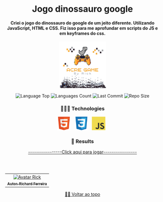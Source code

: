 <div align="center">
  
# Jogo dinossauro google
  
<h4>Criei o jogo do dinossauro do google de um jeito diferente. Utilizando JavaScript, HTML e CSS. Fiz isso para me aprofundar em scripts do JS e em keyframes do css.</h4>
  
<p align="center"><img  src="./img/logoAcreGame.png" width="30%" alt="imagem" >
  
<p>
<!-- Image Shields -->
<img  alt="Language Top"  src="https://img.shields.io/github/languages/top/RickFerreira/Jogo-Dinossauro-Google">
<img  alt="Languages Count"  src="https://img.shields.io/github/languages/count/RickFerreira/Jogo-Dinossauro-Google">
<img  alt="Last Commit"  src="https://img.shields.io/github/last-commit/RickFerreira/Jogo-Dinossauro-Google">
<img  alt="Repo Size"  src="https://img.shields.io/github/repo-size/RickFerreira/Jogo-Dinossauro-Google">
</a>
</p>

### 👨🏻‍💻 Technologies

<img src="https://raw.githubusercontent.com/devicons/devicon/master/icons/html5/html5-original.svg" alt="imagem" width="45"> &nbsp;
<img src="https://raw.githubusercontent.com/devicons/devicon/master/icons/css3/css3-original.svg" alt="imagem" width="45"> &nbsp;
<img src="https://raw.githubusercontent.com/devicons/devicon/master/icons/javascript/javascript-original.svg" alt="imagem" width="45"> &nbsp;

### 👻 Results

<a href="https://rickferreira.github.io/Jogo-Dinossauro-Google/">-----------------Click aqui para jogar-----------------</a>

<br><br>

<table>
  <tr>
    <td align="center">
      <a href="https://github.com/RickFerreira">
        <img src="https://avatars.githubusercontent.com/u/40415279?v=4" width="100px;" alt="Avatar Rick"/><br>
        <sub>
          <b>Autor: Richard Ferreira</b>
        </sub>
      </a>
    </td>
  </tr>
</table>

[☝🏽 Voltar ao topo](#Jogo-dinossauro-google)<br>

</div>
